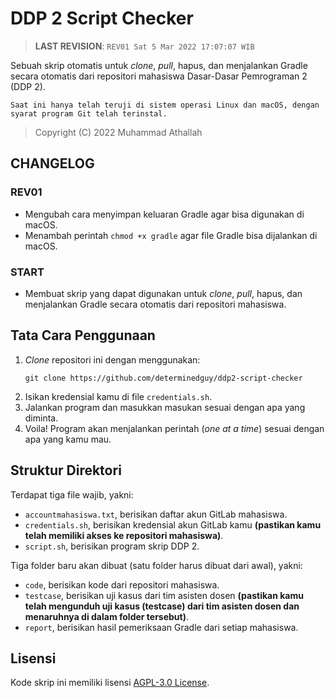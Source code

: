 # DDP 2 Script Checker

> **LAST REVISION**: `REV01 Sat 5 Mar 2022 17:07:07 WIB`

Sebuah skrip otomatis untuk _clone_, _pull_, hapus, dan menjalankan Gradle secara otomatis dari repositori mahasiswa Dasar-Dasar Pemrograman 2 (DDP 2).

```
Saat ini hanya telah teruji di sistem operasi Linux dan macOS, dengan syarat program Git telah terinstal.
```

> Copyright (C) 2022 Muhammad Athallah

## CHANGELOG

### REV01
- Mengubah cara menyimpan keluaran Gradle agar bisa digunakan di macOS.
- Menambah perintah `chmod +x gradle` agar file Gradle bisa dijalankan di macOS.

### START
- Membuat skrip yang dapat digunakan untuk _clone_, _pull_, hapus, dan menjalankan Gradle secara otomatis dari repositori mahasiswa.

## Tata Cara Penggunaan

1. _Clone_ repositori ini dengan menggunakan:<br>
    ```
    git clone https://github.com/determinedguy/ddp2-script-checker
    ```
2. Isikan kredensial kamu di file `credentials.sh`.
3. Jalankan program dan masukkan masukan sesuai dengan apa yang diminta.
4. Voila! Program akan menjalankan perintah (_one at a time_) sesuai dengan apa yang kamu mau.

## Struktur Direktori

Terdapat tiga file wajib, yakni:
- `accountmahasiswa.txt`, berisikan daftar akun GitLab mahasiswa.
- `credentials.sh`, berisikan kredensial akun GitLab kamu **(pastikan kamu telah memiliki akses ke repositori mahasiswa)**.
- `script.sh`, berisikan program skrip DDP 2.

Tiga folder baru akan dibuat (satu folder harus dibuat dari awal), yakni:
- `code`, berisikan kode dari repositori mahasiswa.
- `testcase`, berisikan uji kasus dari tim asisten dosen **(pastikan kamu telah mengunduh uji kasus (testcase) dari tim asisten dosen dan menaruhnya di dalam folder tersebut)**.
- `report`, berisikan hasil pemeriksaan Gradle dari setiap mahasiswa.

## Lisensi

Kode skrip ini memiliki lisensi [AGPL-3.0 License](LICENSE).
 
